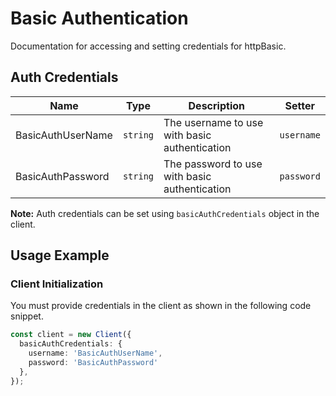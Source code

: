 
# Basic Authentication



Documentation for accessing and setting credentials for httpBasic.

## Auth Credentials

| Name | Type | Description | Setter |
|  --- | --- | --- | --- |
| BasicAuthUserName | `string` | The username to use with basic authentication | `username` |
| BasicAuthPassword | `string` | The password to use with basic authentication | `password` |



**Note:** Auth credentials can be set using `basicAuthCredentials` object in the client.

## Usage Example

### Client Initialization

You must provide credentials in the client as shown in the following code snippet.

```ts
const client = new Client({
  basicAuthCredentials: {
    username: 'BasicAuthUserName',
    password: 'BasicAuthPassword'
  },
});
```


